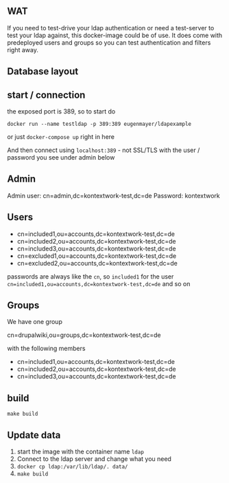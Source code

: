 ## WAT

If you need to test-drive your ldap authentication or need a test-server to test your ldap against, this docker-image could be of use. It does come with predeployed users and groups so you can test authentication and filters right away.

## Database layout

## start / connection

the exposed port is 389, so to start do

`docker run --name testldap -p 389:389 eugenmayer/ldapexample`

or just `docker-compose up` right in here

And then connect using `localhost:389` - not SSL/TLS with the user / password you see under admin below

## Admin
Admin user: cn=admin,dc=kontextwork-test,dc=de
Password: kontextwork

## Users
- cn=included1,ou=accounts,dc=kontextwork-test,dc=de
- cn=included2,ou=accounts,dc=kontextwork-test,dc=de
- cn=included3,ou=accounts,dc=kontextwork-test,dc=de
- cn=excluded1,ou=accounts,dc=kontextwork-test,dc=de
- cn=excluded2,ou=accounts,dc=kontextwork-test,dc=de

passwords are always like the `cn`, so `included1` for the user `cn=included1,ou=accounts,dc=kontextwork-test,dc=de` and so on

## Groups

We have one group

cn=drupalwiki,ou=groups,dc=kontextwork-test,dc=de

with the following members

- cn=included1,ou=accounts,dc=kontextwork-test,dc=de
- cn=included2,ou=accounts,dc=kontextwork-test,dc=de
- cn=included3,ou=accounts,dc=kontextwork-test,dc=de

## build

    make build

## Update data

1. start the image with the container name `ldap`
2. Connect to the ldap server and change what you need
3. `docker cp ldap:/var/lib/ldap/. data/`
4. `make build`
    
